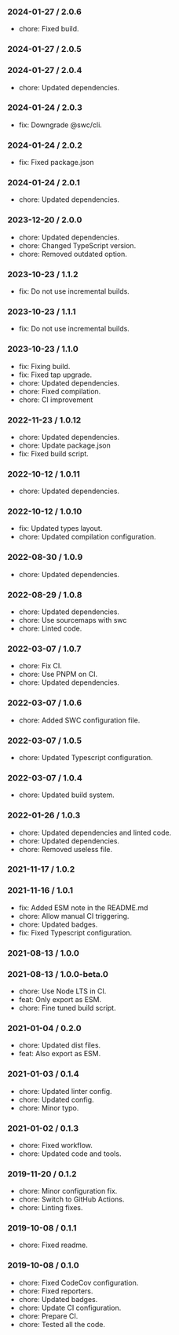### 2024-01-27 / 2.0.6

- chore: Fixed build.

### 2024-01-27 / 2.0.5


### 2024-01-27 / 2.0.4

- chore: Updated dependencies.

### 2024-01-24 / 2.0.3

- fix: Downgrade @swc/cli.

### 2024-01-24 / 2.0.2

- fix: Fixed package.json

### 2024-01-24 / 2.0.1

- chore: Updated dependencies.

### 2023-12-20 / 2.0.0

- chore: Updated dependencies.
- chore: Changed TypeScript version.
- chore: Removed outdated option.

### 2023-10-23 / 1.1.2

- fix: Do not use incremental builds.

### 2023-10-23 / 1.1.1

- fix: Do not use incremental builds.

### 2023-10-23 / 1.1.0

- fix: Fixing build.
- fix: Fixed tap upgrade.
- chore: Updated dependencies.
- chore: Fixed compilation.
- chore: CI improvement

### 2022-11-23 / 1.0.12

- chore: Updated dependencies.
- chore: Update package.json
- fix: Fixed build script.

### 2022-10-12 / 1.0.11

- chore: Updated dependencies.

### 2022-10-12 / 1.0.10

- fix: Updated types layout.
- chore: Updated compilation configuration.

### 2022-08-30 / 1.0.9

- chore: Updated dependencies.

### 2022-08-29 / 1.0.8

- chore: Updated dependencies.
- chore: Use sourcemaps with swc
- chore: Linted code.

### 2022-03-07 / 1.0.7

- chore: Fix CI.
- chore: Use PNPM on CI.
- chore: Updated dependencies.

### 2022-03-07 / 1.0.6

- chore: Added SWC configuration file.

### 2022-03-07 / 1.0.5

- chore: Updated Typescript configuration.

### 2022-03-07 / 1.0.4

- chore: Updated build system.

### 2022-01-26 / 1.0.3

- chore: Updated dependencies and linted code.
- chore: Updated dependencies.
- chore: Removed useless file.

### 2021-11-17 / 1.0.2


### 2021-11-16 / 1.0.1

- fix: Added ESM note in the README.md
- chore: Allow manual CI triggering.
- chore: Updated badges.
- fix: Fixed Typescript configuration.

### 2021-08-13 / 1.0.0


### 2021-08-13 / 1.0.0-beta.0

- chore: Use Node LTS in CI.
- feat: Only export as ESM.
- chore: Fine tuned build script.

### 2021-01-04 / 0.2.0

- chore: Updated dist files.
- feat: Also export as ESM.

### 2021-01-03 / 0.1.4

- chore: Updated linter config.
- chore: Updated config.
- chore: Minor typo.

### 2021-01-02 / 0.1.3

- chore: Fixed workflow.
- chore: Updated code and tools.

### 2019-11-20 / 0.1.2

- chore: Minor configuration fix.
- chore: Switch to GitHub Actions.
- chore: Linting fixes.

### 2019-10-08 / 0.1.1

- chore: Fixed readme.

### 2019-10-08 / 0.1.0

- chore: Fixed CodeCov configuration.
- chore: Fixed reporters.
- chore: Updated badges.
- chore: Update CI configuration.
- chore: Prepare CI.
- chore: Tested all the code.

